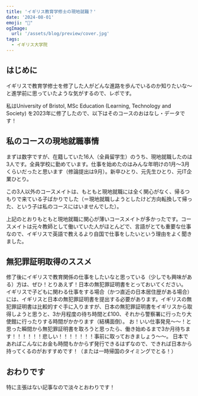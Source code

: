 ```yaml
---
title: 'イギリス教育学修士の現地就職？'
date: '2024-08-01'
emoji: "👔"
ogImage:
  url: '/assets/blog/preview/cover.jpg'
tags:
  - イギリス大学院
---
```


## はじめに

イギリスで教育学修士を修了した人がどんな進路を歩んでいるのか知りたいな～と進学前に思っていたような気がするので、レポです。

私はUniversity of Bristol, MSc Education (Learning, Technology and Society) を2023年に修了したので、以下はそのコースのおはなし・データです！

## 私のコースの現地就職事情

まずは数字ですが、在籍していた16人（全員留学生）のうち、現地就職したのは3人です。全員学校に勤めています。仕事を始めたのはみんな年明けの1月～3月くらいだったと思います（修論提出は9月）。新卒ひとり、元先生ひとり、元IT企業ひとり。

この3人以外のコースメイトは、もともと現地就職には全く関心がなく、帰るつもりで来ている子ばかりでした（＝現地就職しようとしたけど方向転換して帰った、という子は私のコースにはいませんでした）。

上記のとおりもともと現地就職に関心が薄いコースメイトが多かったです。コースメイトは元々教師として働いていた人がほとんどで、言語がとても重要な仕事なので、イギリスで英語で教えるより自国で仕事をしたいという理由をよく聞きました。

## 無犯罪証明取得のススメ

修了後にイギリスで教育関係の仕事をしたいなと思っている（少しでも興味がある）方は、ぜひ！とりあえず！日本の無犯罪証明書をとっておいてください。
イギリスで子どもに関わる仕事をする場合（かつ直近の日本居住歴がある場合）には、イギリスと日本の無犯罪証明書を提出する必要があります。イギリスの無犯罪証明書は比較的すぐ手に入りますが、日本の無犯罪証明書をイギリスから取得しようと思うと、3か月程度の待ち時間と£100、それから警察署に行ったり大使館に行ったりする時間がかかります（結構面倒）。
お！いい仕事発見～～！と思った瞬間から無犯罪証明書を取ろうと思ったら、働き始めるまで3か月待ちます！！！！！！悲しい！！！！！！！事前に取っておきましょう～～。
日本であればこんなにお金も時間もかからず発行できるはずなので、できれば日本から持ってくるのがおすすめです！（または一時帰国のタイミングでとる！）

## おわりです

特に主張はない記事なので淡々とおわりです！